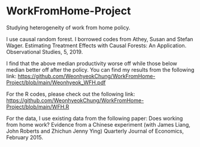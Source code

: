 # WorkFromHome-Project
Studying heterogeneity of work from home policy.

I use causal random forest. I borrowed codes from Athey, Susan and Stefan Wager. Estimating Treatment Effects with Causal Forests: An Application. Observational Studies, 5, 2019.

I find that the above median productivity worse off while those below median better off after the policy. You can find my results from the following link: https://github.com/WeonhyeokChung/WorkFromHome-Project/blob/main/Weonhyeok_WFH.pdf

For the R codes, please check out the following link: https://github.com/WeonhyeokChung/WorkFromHome-Project/blob/main/WFH.R

For the data, I use existing data from the following paper: Does working from home work? Evidence from a Chinese experiment (with James Liang, John Roberts and Zhichun Jenny Ying) Quarterly Journal of Economics, February 2015.
